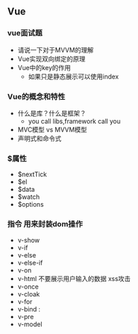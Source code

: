 ## Vue

### vue面试题
- 请说一下对于MVVM的理解
- Vue实现双向绑定的原理
- Vue中的key的作用
    - 如果只是静态展示可以使用index

### Vue的概念和特性
- 什么是库？什么是框架？
    - you call libs,framework call you
- MVC模型 vs MVVM模型
- 声明式和命令式

### $属性
- $nextTick
- $el
- $data
- $watch
- $options

### 指令 用来封装dom操作
- v-show
- v-if
- v-else
- v-else-if
- v-on
- v-html 不要展示用户输入的数据 xss攻击
- v-once
- v-cloak
- v-for
- v-bind :
- v-pre
- v-model
